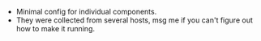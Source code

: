 - Minimal config for individual components. 
- They were collected from several hosts, msg me if you can't figure out how to make it running.
